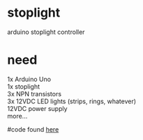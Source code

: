 # stoplight
arduino stoplight controller 

# need
1x Arduino Uno  
1x stoplight  
3x NPN transistors  
3x 12VDC LED lights (strips, rings, whatever)  
12VDC power supply  
more...  

#code
found [here](code/stoplight)  